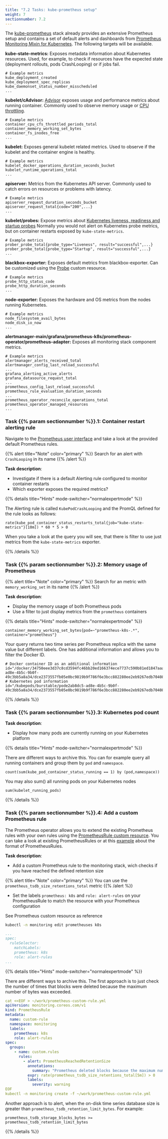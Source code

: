 ```yaml
---
title: "7.2 Tasks: kube-prometheus setup"
weight: 7
sectionnumber: 7.2
---
```

The [kube-prometheus](https://github.com/prometheus-operator/kube-prometheus) stack already provides an extensive Prometheus setup and contains a set of default alerts and dashboards from [Prometheus Monitoring Mixin for Kubernetes](https://github.com/kubernetes-monitoring/kubernetes-mixin). The following targets will be available.

**kube-state-metrics:** Exposes metadata information about Kubernetes resources. Used, for example, to check if resources have the expected state (deployment rollouts, pods CrashLooping) or if jobs fail.

```promql
# Example metrics
kube_deployment_created
kube_deployment_spec_replicas
kube_daemonset_status_number_misscheduled
...
```

**kubelet/cAdvisor:** [Advisor](https://github.com/google/cadvisor) exposes usage and performance metrics about running container. Commonly used to observe memory usage or [CPU throttling](https://kubernetes.io/docs/tasks/configure-pod-container/assign-cpu-resource/).

```promql
# Example metrics
container_cpu_cfs_throttled_periods_total
container_memory_working_set_bytes
container_fs_inodes_free
...
```

**kubelet:** Exposes general kubelet related metrics. Used to observe if the kubelet and the container engine is healthy.

```promql
# Example metrics
kubelet_docker_operations_duration_seconds_bucket
kubelet_runtime_operations_total
...
```

**apiserver:** Metrics from the Kubernetes API server. Commonly used to catch errors on resources or problems with latency.

```promql
# Example metrics
apiserver_request_duration_seconds_bucket
apiserver_request_total{code="200",...}
...
```

**kubelet/probes:** Expose metrics about [Kubernetes liveness, readiness and startup probes](https://kubernetes.io/docs/tasks/configure-pod-container/configure-liveness-readiness-startup-probes/) Normally you would not alert on Kubernetes probe metrics, but on container restarts exposed by `kube-state-metrics`.

```promql
# Example metrics
prober_probe_total{probe_type="Liveness", result="successful",...}
prober_probe_total{probe_type="Startup", result="successful",...}
...
```

**blackbox-exporter:** Exposes default metrics from blackbox-exporter. Can be customized using the [Probe](https://github.com/prometheus-operator/prometheus-operator/blob/master/Documentation/api.md#probe) custom resource.

```promql
# Example metrics
probe_http_status_code
probe_http_duration_seconds
...
```

**node-exporter:** Exposes the hardware and OS metrics from the nodes running Kubernetes.

```promql
# Example metrics
node_filesystem_avail_bytes
node_disk_io_now
...
```

**alertmanager-main/grafana/prometheus-k8s/prometheus-operator/prometheus-adapter:** Exposes all monitoring stack component metrics.

```promql
# Example metrics
alertmanager_alerts_received_total
alertmanager_config_last_reload_successful
...
grafana_alerting_active_alerts
grafana_datasource_request_total
...
prometheus_config_last_reload_successful
prometheus_rule_evaluation_duration_seconds
...
prometheus_operator_reconcile_operations_total
prometheus_operator_managed_resources
...
```

### Task {{% param sectionnumber %}}.1: Container restart alerting rule

Navigate to the [Prometheus user interface](http://LOCALHOST:19090/rules) and take a look at the provided default Prometheus rules.

{{% alert title="Note" color="primary" %}}
Search for an alert with `CrashLooping` in its name
{{% /alert %}}

**Task description**:

* Investigate if there is a default Alerting rule configured to monitor container restarts
* Which exporter exposes the required metrics?

{{% details title="Hints" mode-switcher="normalexpertmode" %}}

The Alerting rule is called `KubePodCrashLooping` and the PromQL defined for the rule looks as follows:

```promql
rate(kube_pod_container_status_restarts_total{job="kube-state-metrics"}[10m]) * 60 * 5 > 0
```

When you take a look at the query you will see, that there is filter to use just metrics from the `kube-state-metrics` exporter.

{{% /details %}}

### Task {{% param sectionnumber %}}.2: Memory usage of Prometheus

{{% alert title="Note" color="primary" %}}
Search for an metric with `memory_working_set` in its name
{{% /alert %}}

**Task description**:

* Display the memory usage of both Prometheus pods
* Use a filter to just display metrics from the `prometheus` containers

{{% details title="Hints" mode-switcher="normalexpertmode" %}}

```promql
container_memory_working_set_bytes{pod=~"prometheus-k8s-.*", container="prometheus"}
```

Your query returns two time series per Prometheus replica with the same value but different labels. One has additional information and allows you to filter the Docker ID.

```promql
# Docker container ID as an additional information
id="/docker/34750eee3d37c8cd3594fc46bb20ed166374ece7737c590b81ed1847aaa21d50/kubepods/burstable/pode2ab8dc5-ad8e-4b5c-9b0f-49c3bb5a8a34/dce2373557fb05e0bc9819b9f786f6e3bcc882280ee2eb9267edb7040886a55b"
# Kubernetes pod information
id="/kubepods/burstable/pode2ab8dc5-ad8e-4b5c-9b0f-49c3bb5a8a34/dce2373557fb05e0bc9819b9f786f6e3bcc882280ee2eb9267edb7040886a55b"
```

{{% /details %}}

### Task {{% param sectionnumber %}}.3: Kubernetes pod count

**Task description**:

* Display how many pods are currently running on your Kubernetes platform

{{% details title="Hints" mode-switcher="normalexpertmode" %}}

There are different ways to archive this. You can for example query all running containers and group them by `pod` and `namespace`.

```promql
count(sum(kube_pod_container_status_running == 1) by (pod,namespace))
```

You may also sum() all running pods on your Kubernetes nodes

```promql
sum(kubelet_running_pods)
```

{{% /details %}}

### Task {{% param sectionnumber %}}.4: Add a custom Prometheus rule

The Prometheus operator allows you to extend the existing Prometheus rules with your own rules using the [PrometheusRule custom resource](https://github.com/prometheus-operator/prometheus-operator/blob/master/Documentation/api.md#prometheusrule). You can take a look at existing PrometheusRules or at this [example](https://github.com/prometheus-operator/prometheus-operator/blob/master/Documentation/user-guides/alerting.md#fire-alerts) about the format of PrometheusRules.

**Task description**:

* Add a custom Prometheus rule to the monitoring stack, wich checks if you have reached the defined retention size

{{% alert title="Note" color="primary" %}}
You can use the `prometheus_tsdb_size_retentions_total` metric
{{% /alert %}}

* Set the labels `prometheus: k8s` and `role: alert-rules` on your PrometheusRule to match the resource with your Prometheus configuration

See Prometheus custom resource as reference

```bash
kubectl -n monitoring edit prometheuses k8s
```

```yaml
...
spec:
  ruleSelector:
    matchLabels:
    prometheus: k8s
    role: alert-rules
...
```

{{% details title="Hints" mode-switcher="normalexpertmode" %}}

There are different ways to archive this. The first approach is to just check the number of times that blocks were deleted because the maximum number of bytes was exceeded.

```yaml
cat <<EOF > ~/work/prometheus-custom-rule.yml
apiVersion: monitoring.coreos.com/v1
kind: PrometheusRule
metadata:
  name: custom-rule
  namespace: monitoring
  labels:
    prometheus: k8s
    role: alert-rules
spec:
  groups:
    - name: custom.rules
      rules:
        - alert: PrometheusReachedRetentionSize
          annotations:
            summary: "Prometheus deleted blocks because the maximum number of bytes was exceeded in {{ $labels.namespace }} {{ $labels.pod }}"
          expr: rate(prometheus_tsdb_size_retentions_total[5m]) > 0
          labels:
            severity: warning
EOF
kubectl -n monitoring create -f ~/work/prometheus-custom-rule.yml
```

Another approach is to alert, when the on-disk time series database size is greater than `prometheus_tsdb_retention_limit_bytes`. For example:

```promql
prometheus_tsdb_storage_blocks_bytes >= prometheus_tsdb_retention_limit_bytes
```

{{% /details %}}
